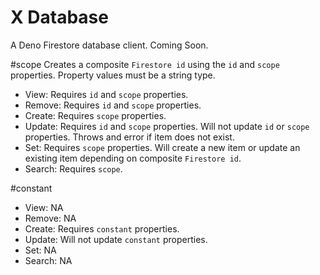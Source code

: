 # X Database
A Deno Firestore database client. Coming Soon.

#scope
Creates a composite `Firestore id` using the `id` and `scope` properties. Property values must be a string type.

- View: Requires `id` and `scope` properties.
- Remove: Requires `id` and `scope` properties.
- Create: Requires `scope` properties.
- Update: Requires `id` and `scope` properties. Will not update `id` or `scope` properties. Throws and error if item does not exist.
- Set: Requires `scope` properties. Will create a new item or update an existing item depending on composite `Firestore id`.
- Search: Requires `scope`.

#constant

- View: NA
- Remove: NA
- Create: Requires `constant` properties.
- Update: Will not update `constant` properties.
- Set: NA
- Search: NA